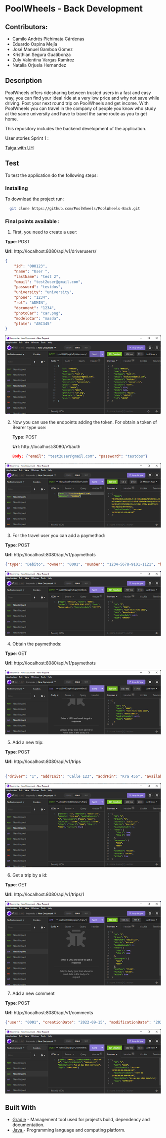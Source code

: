 # PoolWheels - Back Development
 
## Contributors:

- Camilo Andrés Pichimata Cárdenas
- Eduardo Ospina Mejía
- José Manuel Gamboa Gómez
- Kristhian Segura Guatibonza
- Zuly Valentina Vargas Ramírez
- Natalia Orjuela Hernandez


## Description

PoolWheels offers ridesharing between trusted users in a fast and easy way, you can find your ideal ride at a very low price and why not save while driving.
Post your next round trip on PoolWheels and get income.
With PoolWheels you can travel in the company of people you know who study at the same university and have to travel the same route as you to get home.

This repository includes the backend development of the application. 


User stories Sprint 1 :

[Taiga with UH](https://tree.taiga.io/project/zulyvargasr-uniwheels/taskboard/sprint-1-2021)

## Test

To test the application do the following steps:

### Installing

To download the project run:

  ```bash
    git clone https://github.com/PoolWheels/PoolWheels-Back.git
  ```

### Final points available :

1. First, you need to create a user:

**Type**: POST

**Url**: http://localhost:8080/api/v1/driverusers/

```json
{
    "id": "000123",
    "name": "User ",
    "lastName": "test 2",
    "email": "test2user@gmail.com",
    "password": "testdos",
    "university": "university",
    "phone": "1234",
    "rol": "ADMIN",
    "document": "1234",
    "photoCar": "car.png",
    "modeloCar": "mazda",
    "plate": "ABC345"
}
```

![createUser](img/createUser.png)

2. Now you can use the endpoints adding the token. For obtain a token of Bearer type use:

    **Type**: POST

    **Url**: http://localhost:8080/v1/auth

    ```json
    Body: {"email": "test2user@gmail.com", "password": "testdos"}
     ```
    
![token](img/token.png)


3.  For the travel user you can add a paymethod:

**Type**: POST

**Url**: http://localhost:8080/api/v1/paymethots

```json
{"type": "Debito", "owner": "0001", "number": "1234-5678-9101-1121", "bank": "Bancolombia", "ExpirationDate": "07/27"}
```

![](img/newPayMethod.png)

4. Obtain the paymethods:

**Type**: GET

**Url**: http://localhost:8080/api/v1/paymethots

![getAllPayMethods](img/getAllPayMethods.png)

5. Add a new trip:

**Type**: POST

**Url**: http://localhost:8080/api/v1/trips

```json

{"driver": "1", "addrInit": "Calle 123", "addrFin": "Kra 456", "availableSeats": "3", "passengers": ["0002", "0004"], "initTime": "13:00", "finTime": "14:00", "stops": {"Stpo 1": "2000", "Stop 2": "4000"}, "active": true}
```

![createTrip](img/createTrip.png)

6. Get a trip by a id:


**Type**: GET

**Url**: http://localhost:8080/api/v1/trips/1

![getTripById](img/getTripById.png)


7. Add a new comment

**Type**: POST

**Url**: http://localhost:8080/api/v1/comments

```json
{"user": "0001", "creationDate": "2022-09-15", "modificationDate": "2022-09-15", "description": "Es un muy bien servicio", "type": "COMPLAINT"}
```

![addNewComment](img/createComment.png)


## Built With

* [Gradle](https://gradle.org) - Management tool used for projects build, dependency and documentation.
* [Java ](https://www.oracle.com/co/java/technologies/javase/javase-jdk8-downloads.html)     - Programming language and computing platform.
